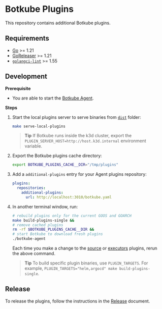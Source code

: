 # Botkube Plugins

This repository contains additional Botkube plugins.

## Requirements

- [Go](https://golang.org/doc/install) >= 1.21
- [GoReleaser](https://goreleaser.com/) >= 1.21
- [`golangci-lint`](https://golangci-lint.run/) >= 1.55

## Development

**Prerequisite**

- You are able to start the [Botkube Agent](https://github.com/kubeshop/botkube/blob/main/CONTRIBUTING.md#build-and-run-locally).

**Steps**

1. Start the local plugins server to serve binaries from [`dist`](dist) folder:

   ```bash
   make serve-local-plugins
   ```

   > **Tip**
   > If Botkube runs inside the k3d cluster, export the `PLUGIN_SERVER_HOST=http://host.k3d.internal` environment variable.

2. Export the Botkube plugins cache directory:

   ```bash
   export BOTKUBE_PLUGINS_CACHE__DIR="/tmp/plugins"
   ```

3. Add a `additional-plugins` entry for your Agent plugins repository:

   ```yaml
   plugins:
     repositories:
       additional-plugins:
         url: http://localhost:3010/botkube.yaml
   ```

4. In another terminal window, run:

   ```bash
   # rebuild plugins only for the current GOOS and GOARCH
   make build-plugins-single &&
   # remove cached plugins
   rm -rf $BOTKUBE_PLUGINS_CACHE__DIR &&
   # start Botkube to download fresh plugins
   ./botkube-agent
   ```

   Each time you make a change to the [source](cmd/source) or [executors](cmd/executor) plugins, rerun the above command.

   > **Tip**
   > To build specific plugin binaries, use `PLUGIN_TARGETS`. For example, `PLUGIN_TARGETS="helm,argocd" make build-plugins-single`.

## Release

To release the plugins, follow the instructions in the [Release](https://github.com/kubeshop/botkube-cloud/blob/main/docs/release.md) document.
